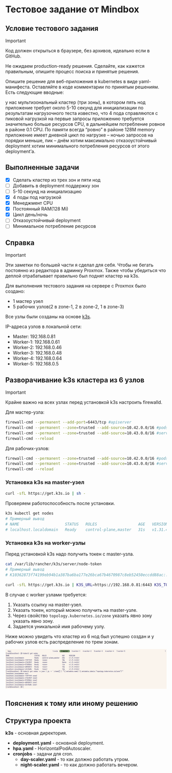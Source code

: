 # Тестовое задание от Mindbox

## Условие тестового задания

> [!IMPORTANT]
> Код должен открыться в браузере, без архивов, идеально если в GitHub.

Не ожидаем production-ready решения. Сделайте, как кажется правильным, опишите процесс поиска и принятые решения.

Опишите решение для веб-приложения в kubernetes в виде yaml-манифеста. Оставляйте в коде комментарии по принятым решениям. Есть следующие вводные:

у нас мультизональный кластер (три зоны), в котором пять нод
приложение требует около 5-10 секунд для инициализации
по результатам нагрузочного теста известно, что 4 пода справляются с пиковой нагрузкой
на первые запросы приложению требуется значительно больше ресурсов CPU, в дальнейшем потребление ровное в районе 0.1 CPU. По памяти всегда “ровно” в районе 128M memory
приложение имеет дневной цикл по нагрузке – ночью запросов на порядки меньше, пик – днём
хотим максимально отказоустойчивый deployment
хотим минимального потребления ресурсов от этого deployment’а.

## Выполненные задачи

- [X] Сделать кластер из трех зон и пяти нод
- [ ] Добавить в deployment поддержку зон
- [ ] 5-10 секунд на инициализацию
- [X] 4 поды под нагрузкой
- [X] Менеджмент CPU
- [X] Постоянный RAM(128 Mi)
- [X] Цикл день/ночь
- [ ] Отказоустойчивый deployment
- [ ] Минимальное потребление ресурсов

## Справка

> [!IMPORTANT]
> Эти заметки по большей части я сделал для себя. Чтобы не бегать постоянно из редактора в админку Proxmox.
> Также чтобы убедиться что деплой отрабатывает правильно был поднят кластер на k3s.

Для выполнения тестового задания на сервере с Proxmox было создано:

- 1 мастер узел
- 5 рабочих узлов(2 в zone-1, 2 в zone-2, 1 в zone-3)

Все узлы были созданы на основе [k3s](https://k3s.io/).

IP-адреса узлов в локальной сети:

- Master: 192.168.0.81
- Worker-1: 192.168.0.61  
- Worker-2: 192.168.0.46
- Worker-3: 192.168.0.48
- Worker-4: 192.168.0.64
- Worker-5: 192.168.0.5

## Разворачивание k3s кластера из 6 узлов

> [!IMPORTANT]
> Крайне важно на всех узлах перед установкой k3s настроить firewalld.

Для мастер-узла:

```sh
firewall-cmd --permanent --add-port=6443/tcp #apiserver
firewall-cmd --permanent --zone=trusted --add-source=10.42.0.0/16 #pods
firewall-cmd --permanent --zone=trusted --add-source=10.43.0.0/16 #services
firewall-cmd --reload
```

Для рабочих-узлов:

```sh
firewall-cmd --permanent --zone=trusted --add-source=10.42.0.0/16 #pods
firewall-cmd --permanent --zone=trusted --add-source=10.43.0.0/16 #services
firewall-cmd --reload
```

### Установка k3s на master-узел

```sh
curl -sfL https://get.k3s.io | sh -
```

Проверяем работоспособность после установки.

```sh
k3s kubectl get nodes
# Примерный вывод
# NAME                    STATUS   ROLES                  AGE   VERSION
# localhost.localdomain   Ready    control-plane,master   31s   v1.31.4+k3s1
```

### Установка k3s на worker-узлы

Перед установкой k3s надо получить токен с master-узла.

```sh
cat /var/lib/rancher/k3s/server/node-token
# Примерный вывод
# K10362873f74199eb94b1a387ba6ba177e26bca67b4670987c8eb52450eccdd88ac::server:cf519b2af9327ab87fb6603ac3574ac4
```

```sh
curl -sfL https://get.k3s.io | K3S_URL=https://192.168.0.81:6443 K3S_TOKEN=<token> sh -s - --node-label topology.kubernetes.io/zone=<zone> --with-node-id
```

В случае с worker узлами требуется:

1. Указать ссылку на master-узел.
2. Указать токен, который можно получить на master-узле.
3. Через свойство `topology.kubernetes.io/zone` указать явно зону указать явно зону. 
4. Задается уникальной имя рабочему узлу.

Ниже можно увидеть что кластер из 6 нод был успешно создан и у рабочих узлов есть распределение по трем зонам.

![nodes](./assets/master-nodes.png)

## Пояснения к тому или иному решению

## Структура проекта

**k3s** - основная директория.
  - **deployment.yaml** - основной deployment.
  - **hpa.yaml** - HorizontalPodAutoscaler.
  - **cronjobs** - задачи для cron.
    - **day-scaler.yaml** - то как должно работать утром.
    - **night-scaler.yaml** - то как должно работать вечером.

